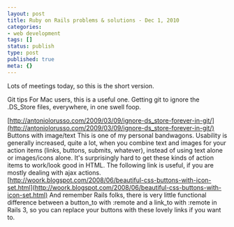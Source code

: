 ```yaml
---
layout: post
title: Ruby on Rails problems & solutions - Dec 1, 2010
categories: 
- web development
tags: []
status: publish
type: post
published: true
meta: {}
---
```


Lots of meetings today, so this is the short version.

 Git tips 
 For Mac users, this is a useful one. Getting git to ignore the .DS_Store files, everywhere, in one swell foop. 
 
[http://antoniolorusso.com/2009/03/09/ignore-ds_store-forever-in-git/](http://antoniolorusso.com/2009/03/09/ignore-ds_store-forever-in-git/) 
 Buttons with image/text 
 This is one of my personal bandwagons. Usability is generally increased, quite a lot, when you combine text and images for your action items (links, buttons, submits, whatever), instead of using text alone or images/icons alone. It's surprisingly hard to get these kinds of action items to work/look good in HTML. The following link is useful, if you are mostly dealing with ajax actions. 
[http://woork.blogspot.com/2008/06/beautiful-css-buttons-with-icon-set.html](http://woork.blogspot.com/2008/06/beautiful-css-buttons-with-icon-set.html) 
 And remember Rails folks, there is very little functional difference between a button_to with :remote and a link_to with :remote in Rails 3, so you can replace your buttons with these lovely links if you want to.
